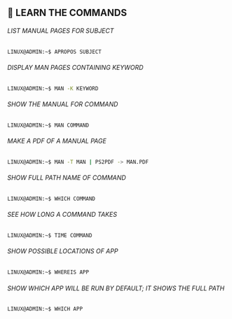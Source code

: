 ## 🔏 LEARN THE COMMANDS

<h6>LIST MANUAL PAGES FOR SUBJECT</h6>

```bash
LINUX@ADMIN:~$ APROPOS SUBJECT
```

<h6>DISPLAY MAN PAGES CONTAINING KEYWORD</h6>

```bash
LINUX@ADMIN:~$ MAN -K KEYWORD
```

<h6>SHOW THE MANUAL FOR COMMAND</h6>

```bash
LINUX@ADMIN:~$ MAN COMMAND
```

<h6>MAKE A PDF OF A MANUAL PAGE</h6>

```bash
LINUX@ADMIN:~$ MAN -T MAN | PS2PDF -> MAN.PDF
```

<h6>SHOW FULL PATH NAME OF COMMAND</h6>

```bash
LINUX@ADMIN:~$ WHICH COMMAND
```

<h6>SEE HOW LONG A COMMAND TAKES</h6>

```bash
LINUX@ADMIN:~$ TIME COMMAND
```

<h6>SHOW POSSIBLE LOCATIONS OF APP</h6>

```bash
LINUX@ADMIN:~$ WHEREIS APP
```

<h6>SHOW WHICH APP WILL BE RUN BY DEFAULT; IT SHOWS THE FULL PATH</h6>

```bash
LINUX@ADMIN:~$ WHICH APP
```
